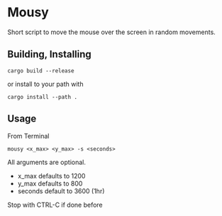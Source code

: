 # Mousy
Short script to move the mouse over the screen in random movements.
## Building, Installing
``` 
cargo build --release
```
or install to your path with
``` 
cargo install --path .
```

## Usage
From Terminal 
```
mousy <x_max> <y_max> -s <seconds>
```
All arguments are optional. 

- x_max defaults to 1200
- y_max defaults to 800
- seconds default to 3600 (1hr)

Stop with CTRL-C if done before
